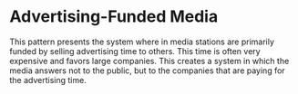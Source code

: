 # Advertising-Funded Media

This pattern presents the system where in media stations are primarily funded by selling advertising time to others. This time is often very expensive and favors large companies. This creates a system in which the media answers not to the public, but to the companies that are paying for the advertising time.
